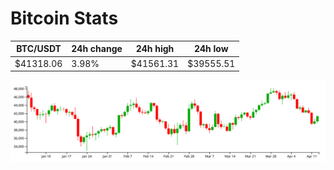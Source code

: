 # Bitcoin Stats

BTC/USDT|24h change|24h high|24h low|
|---|---|---|---|
|$41318.06|3.98%|$41561.31|$39555.51|

<img src="./chart.svg">
